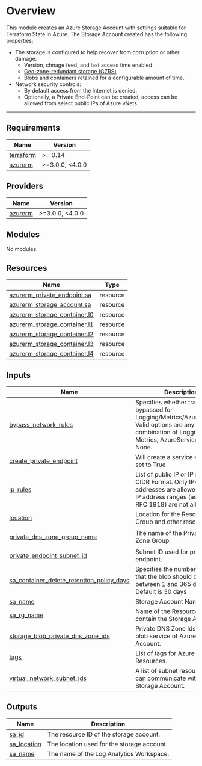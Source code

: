 # Overview
This module creates an Azure Storage Account with settings suitable for Terraform State in Azure.  The Storage Account created has the following properties:
* The storage is configured to help recover from corruption or other damage:
   * Version, chnage feed, and last access time enabled. 
   * [Geo-zone-redundant storage (GZRS)](https://learn.microsoft.com/en-us/azure/storage/common/storage-redundancy#geo-zone-redundant-storage)
   * Blobs and containers retained for a configurable amount of time.
* Network security controls:
  * By default access from the Internet is denied.
  * Optionally, a Private End-Point can be created, access can be allowed from select public IPs of Azure vNets.

------------

<!-- BEGINNING OF PRE-COMMIT-TERRAFORM DOCS HOOK -->
## Requirements

| Name | Version |
|------|---------|
| <a name="requirement_terraform"></a> [terraform](#requirement\_terraform) | >= 0.14 |
| <a name="requirement_azurerm"></a> [azurerm](#requirement\_azurerm) | >=3.0.0, <4.0.0 |

## Providers

| Name | Version |
|------|---------|
| <a name="provider_azurerm"></a> [azurerm](#provider\_azurerm) | >=3.0.0, <4.0.0 |

## Modules

No modules.

## Resources

| Name | Type |
|------|------|
| [azurerm_private_endpoint.sa](https://registry.terraform.io/providers/hashicorp/azurerm/latest/docs/resources/private_endpoint) | resource |
| [azurerm_storage_account.sa](https://registry.terraform.io/providers/hashicorp/azurerm/latest/docs/resources/storage_account) | resource |
| [azurerm_storage_container.l0](https://registry.terraform.io/providers/hashicorp/azurerm/latest/docs/resources/storage_container) | resource |
| [azurerm_storage_container.l1](https://registry.terraform.io/providers/hashicorp/azurerm/latest/docs/resources/storage_container) | resource |
| [azurerm_storage_container.l2](https://registry.terraform.io/providers/hashicorp/azurerm/latest/docs/resources/storage_container) | resource |
| [azurerm_storage_container.l3](https://registry.terraform.io/providers/hashicorp/azurerm/latest/docs/resources/storage_container) | resource |
| [azurerm_storage_container.l4](https://registry.terraform.io/providers/hashicorp/azurerm/latest/docs/resources/storage_container) | resource |

## Inputs

| Name | Description | Type | Default | Required |
|------|-------------|------|---------|:--------:|
| <a name="input_bypass_network_rules"></a> [bypass\_network\_rules](#input\_bypass\_network\_rules) | Specifies whether traffic is bypassed for Logging/Metrics/AzureServices. Valid options are any combination of Logging, Metrics, AzureServices, or None. | `list(string)` | <pre>[<br>  "None"<br>]</pre> | no |
| <a name="input_create_private_endpoint"></a> [create\_private\_endpoint](#input\_create\_private\_endpoint) | Will create a service endpoint if set to True | `string` | `false` | no |
| <a name="input_ip_rules"></a> [ip\_rules](#input\_ip\_rules) | List of public IP or IP ranges in CIDR Format. Only IPv4 addresses are allowed. Private IP address ranges (as defined in RFC 1918) are not allowed. | `list(string)` | `[]` | no |
| <a name="input_location"></a> [location](#input\_location) | Location for the Resource Group and other resources. | `string` | n/a | yes |
| <a name="input_private_dns_zone_group_name"></a> [private\_dns\_zone\_group\_name](#input\_private\_dns\_zone\_group\_name) | The name of the Private DNS Zone Group. | `string` | `"private-dns-zone-group"` | no |
| <a name="input_private_endpoint_subnet_id"></a> [private\_endpoint\_subnet\_id](#input\_private\_endpoint\_subnet\_id) | Subnet ID used for private endpoint. | `string` | `null` | no |
| <a name="input_sa_container_delete_retention_policy_days"></a> [sa\_container\_delete\_retention\_policy\_days](#input\_sa\_container\_delete\_retention\_policy\_days) | Specifies the number of days that the blob should be retained, between 1 and 365 days.  Default is 30 days | `number` | `30` | no |
| <a name="input_sa_name"></a> [sa\_name](#input\_sa\_name) | Storage Account Name | `string` | n/a | yes |
| <a name="input_sa_rg_name"></a> [sa\_rg\_name](#input\_sa\_rg\_name) | Name of the Resource Group to contain the Storage Account. | `string` | n/a | yes |
| <a name="input_storage_blob_private_dns_zone_ids"></a> [storage\_blob\_private\_dns\_zone\_ids](#input\_storage\_blob\_private\_dns\_zone\_ids) | Private DNS Zone Ids for the blob service of Azure Storage Account. | `list(string)` | `null` | no |
| <a name="input_tags"></a> [tags](#input\_tags) | List of tags for Azure Resources. | `map(string)` | `{}` | no |
| <a name="input_virtual_network_subnet_ids"></a> [virtual\_network\_subnet\_ids](#input\_virtual\_network\_subnet\_ids) | A list of subnet resource ids that can communicate with the Storage Account. | `list(string)` | `[]` | no |

## Outputs

| Name | Description |
|------|-------------|
| <a name="output_sa_id"></a> [sa\_id](#output\_sa\_id) | The resource ID of the storage account. |
| <a name="output_sa_location"></a> [sa\_location](#output\_sa\_location) | The location used for the storage account. |
| <a name="output_sa_name"></a> [sa\_name](#output\_sa\_name) | The name of the Log Analytics Workspace. |
<!-- END OF PRE-COMMIT-TERRAFORM DOCS HOOK -->